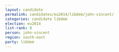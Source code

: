 ```yaml
---
layout: candidate
permalink: candidates/eu2014/libdem/john-vincent/
categories: candidate libdem
election: eu2014
list-rank: 8
person: john-vincent
region: south-east
party: libdem
---
```

